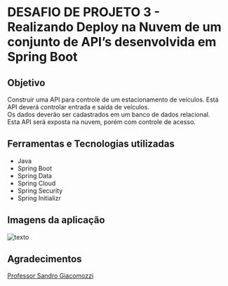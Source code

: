 # DESAFIO DE PROJETO 3 - Realizando Deploy na Nuvem de um conjunto de API’s desenvolvida em Spring Boot
## Objetivo
Construir uma API para controle de um estacionamento de veículos. Está API deverá controlar entrada e saída de veículos.  
Os dados deverão ser cadastrados em um banco de dados relacional.  
Esta API será exposta na nuvem, porém com controle de acesso.

## Ferramentas e Tecnologias utilizadas
- Java
- Spring Boot
- Spring Data
- Spring Cloud
- Spring Security
- Spring Initializr

## Imagens da aplicação
![texto](imagem)
## Agradecimentos
[Professor Sandro Giacomozzi](https://www.linkedin.com/in/sandrogiacomozzi/)